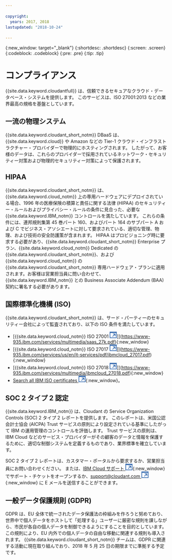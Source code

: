 ```yaml
---

copyright:
  years: 2017, 2018
lastupdated: "2018-10-24"

---
```


{:new_window: target="_blank"}
{:shortdesc: .shortdesc}
{:screen: .screen}
{:codeblock: .codeblock}
{:pre: .pre}
{:tip: .tip}

<!-- Acrolinx: 2017-05-10 -->

# コンプライアンス

{{site.data.keyword.cloudantfull}} は、信頼できるセキュアなクラウド・データベース・システムを提供します。
このサービスは、ISO 27001:2013 などの業界最高の規格を基盤としています。

## 一流の物理システム

{{site.data.keyword.cloudant_short_notm}} DBaaS は、{{site.data.keyword.cloud}} や Amazon などの
Tier-1 クラウド・インフラストラクチャー・プロバイダーで物理的にホスティングされます。
したがって、お客様のデータは、これらのプロバイダーで採用されているネットワーク・セキュリティー対策および物理的セキュリティー対策によって保護されます。

## HIPAA

{{site.data.keyword.cloudant_short_notm}} は、{{site.data.keyword.cloud_notm}} 上の専用ハードウェアにデプロイされている場合、1996 年の医療保険の積算と責任に関する法律 (HIPAA) のセキュリティー・ルールおよびプライバシー・ルールの条件に見合った、必要な {{site.data.keyword.IBM_notm}} コントロールを満たしています。 これらの条件には、連邦規則集第 45 巻パート 160、およびパート 164 のサブパート A および C でビジネス・アソシエートに対して要求されている、適切な管理、物理、および技術の安全防護策が含まれます。 HIPAA はプロビジョニング時に要求する必要があり、{{site.data.keyword.cloudant_short_notm}} Enterprise プラン、{{site.data.keyword.cloud_notm}} Dedicated の {{site.data.keyword.cloudant_short_notm}}、および {{site.data.keyword.cloud_notm}} の {{site.data.keyword.cloudant_short_notm}} 専用ハードウェア・プランに適用されます。お客様は営業担当員に問い合わせて、{{site.data.keyword.IBM_notm}} との Business Associate Addendum (BAA) 契約に署名する必要があります。

## 国際標準化機構 (ISO)

{{site.data.keyword.cloudant_short_notm}} は、サード・パーティーのセキュリティー会社によって監査されており、以下の ISO 条件を満たしています。

* [{{site.data.keyword.cloud_notm}} ISO 27001 ![外部リンク・アイコン](../images/launch-glyph.svg "外部リンク・アイコン")]](https://www-935.ibm.com/services/multimedia/saas_27k.pdf){:new_window}
* [{{site.data.keyword.cloud_notm}} ISO 27017 ![外部リンク・アイコン](../images/launch-glyph.svg "外部リンク・アイコン")]](https://www-935.ibm.com/services/us/en/it-services/pdf/ibmcloud_27017.pdf){:new_window}
* [{{site.data.keyword.cloud_notm}} ISO 27018 ![外部リンク・アイコン](../images/launch-glyph.svg "外部リンク・アイコン")]](https://www-935.ibm.com/services/multimedia/ibmcloud_27018.pdf){:new_window}
* [Search all IBM ISO certificates ![外部リンク・アイコン](../images/launch-glyph.svg "外部リンク・アイコン")](https://www-935.ibm.com/services/us/en/it-services/iso-management-system-certifications.html){:new_window}。
 
## SOC 2 タイプ 2 認定

{{site.data.keyword.IBM_notm}} は、Cloudant の Service Organization Controls (SOC) 2 タイプ 2 レポートを提供します。 このレポートは、米国公認会計士協会 (AICPA) Trust サービスの原則により設定されている基準にしたがって IBM の運用管理のコントロールを評価します。 
Trust サービスの原則は、IBM Cloud などのサービス・プロバイダーがその顧客のデータと情報を保護するために、適切な制御システムを定義するものであり、業界標準を確立しています。

SOC 2 タイプ 2 レポートは、カスタマー・ポータルから要求するか、営業担当員にお問い合わせください。 または、[IBM Cloud サポート ![外部リンク・アイコン](../images/launch-glyph.svg "外部リンク・アイコン")](https://www.ibm.com/cloud/support){:new_window} でサポート・チケットをオープンするか、[support@cloudant.com ![外部リンク・アイコン](../images/launch-glyph.svg "外部リンク・アイコン")](mailto:support@cloudant.com){:new_window} に E メールを送信することができます。

## 一般データ保護規則 (GDPR) 

GDPR は、EU 全体で統一されたデータ保護法の枠組みを作ろうと努めており、世界中で個人データをホストして「処理する」ユーザーに厳密な規則を課しながら、市民が各自の個人データを制御できるようにすることを目的としています。 この規則により、EU 内外での個人データの自由な移動に関連する規則も導入されます。 {{site.data.keyword.cloudant_short_notm}} チームは、GDPR に関連する活動に現在取り組んでおり、2018 年 5 月 25 日の期限までに準拠する予定です。
